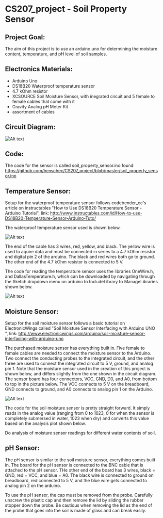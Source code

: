 # CS207_project - Soil Property Sensor

## Project Goal:

The aim of this project is to use an arduino uno for determining the moisture content, temperature, and pH level of soil samples.

## Electronics Materials:

- Arduino Uno
- DS18B20 Waterproof temperature sensor
- 4.7 kOhm resistor
- XCSOURCE Soil Moisture Sensor, with inegrated circuit and 5 female to female cables that come with it
- Gravity Analog pH Meter Kit
- assortment of cables

## Circuit Diagram:

![Alt text](https://github.com/henschec/CS207_project/blob/master/Soil_Sensor_Circuit.png "Arduino Circuit Setup")

## Code:

The code for the sensor is called soil_property_sensor.ino found https://github.com/henschec/CS207_project/blob/master/soil_property_sensor.ino

## Temperature Sensor:
Setup for the waterproof temperature sensor follows codebender_cc's article on instructables "How to Use DS18B20 Temperature Sensor - Arduino Tutorial", link: http://www.instructables.com/id/How-to-use-DS18B20-Temperature-Sensor-Arduino-Tuto/

The waterproof temperature sensor used is shown below. 

![Alt text](https://github.com/henschec/CS207_project/blob/master/tempsensor.png "Waterproof Temperature Sensor")

The end of the cable has 3 wires, red, yellow, and black. The yellow wire is used to aquire data and must be connected in series to a 4.7 kOhm resistor and digital pin 2 of the arduino. The black and red wires both go to ground. The other end of the 4.7 kOhm resistor is connected to 5 V.

The code for reading the temperature sensor uses the libraries OneWire.h, and DallasTemperature.h, which can be downloaded by navigating through the Sketch dropdown menu on arduino to IncludeLibrary to ManageLibraries shown below.

![Alt text](https://github.com/henschec/CS207_project/blob/master/downloading_libraries.png)

## Moisture Sensor:
Setup for the soil moisture sensor follows a basic tutorial on ElectronicWings called "Soil Moisture Sensor Interfacing with Arduino UNO ", link: http://www.electronicwings.com/arduino/soil-moisture-sensor-interfacing-with-arduino-uno

The purchased moisture sensor has everything built in. Five female to female cables are needed to connect the moisture sensor to the Arduino. Two connect the conducting probes to the integrated circuit, and the other three are used to connect the integrated circuit to 5 V, ground, and analog pin 1. Note that the moisture sensor used in the creation of this project is shown below, and differs slightly from the one shown in the circuit diagram. The sensor board has four connectors, VCC, GND, D0, and A0, from bottom to top in the picture below. The VCC connects to 5 V on the breadboard, GND connects to ground, and A0 connects to analog pin 1 on the Arduino.

![Alt text](https://github.com/henschec/CS207_project/blob/master/moisturesensor.png "XCSOURCE Soil Moisture Sensor")

The code for the soil moisture sensor is pretty straight forward. It simply reads in the analog value (ranging from 0 to 1023, 0 for when the sensor is completely submersed in water, 1023 when dry) and converts this value based on the analysis plot shown below.

Do analysis of moisture sensor readings for different water contents of soil.

## pH Sensor:
The pH sensor is similar to the soil moisture sensor, everything comes built in. The board for the pH sensor is connected to the BNC cable that is attached to the pH sensor. THe other end of the board has 3 wires, black = GND, red = VCC, and blue = A0. The black wire is connected to ground on breadboard, red connected to 5 V, and the blue wire gets connected to analog pin 2 on the arduino.

To use the pH sensor, the cap must be removed from the probe. Carefully unscrew the plastic cap and then remove the lid by sliding the rubber stopper down the probe. Be cautious when removing the lid as the end of the probe that goes into the soil is made of glass and can break easily.  
